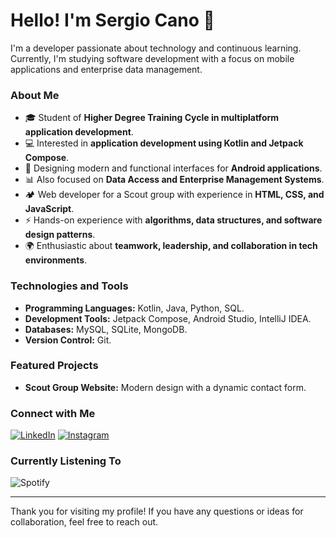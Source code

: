 
  # Hello! I'm Sergio Cano 👋

  I'm a developer passionate about technology and continuous learning. Currently, I'm studying software development with a focus on mobile applications and enterprise data management.

  ### About Me
  - 🎓 Student of **Higher Degree Training Cycle in multiplatform application development**.
  - 💻 Interested in **application development using Kotlin and Jetpack Compose**.
  - 📱 Designing modern and functional interfaces for **Android applications**.
  - 📊 Also focused on **Data Access and Enterprise Management Systems**.
  - 🏕️ Web developer for a Scout group with experience in **HTML, CSS, and JavaScript**.
  - ⚡ Hands-on experience with **algorithms, data structures, and software design patterns**.
  - 🌍 Enthusiastic about **teamwork, leadership, and collaboration in tech environments**.

  ### Technologies and Tools
  - **Programming Languages:** Kotlin, Java, Python, SQL.
  - **Development Tools:** Jetpack Compose, Android Studio, IntelliJ IDEA.
  - **Databases:** MySQL, SQLite, MongoDB.
  - **Version Control:** Git.

  ### Featured Projects
  - **Scout Group Website:** Modern design with a dynamic contact form.

  ### Connect with Me

  [![LinkedIn](https://img.shields.io/badge/LinkedIn-0A66C2?style=for-the-badge&logo=linkedin&logoColor=white)](https://www.linkedin.com/in/sergio-cano-pomer-a51440259/)
  [![Instagram](https://img.shields.io/badge/Instagram-E4405F?style=for-the-badge&logo=instagram&logoColor=white)](https://www.instagram.com/canoo.json)

  ### Currently Listening To

  ![Spotify](https://spotify-github-profile.kittinanx.com/api/view.svg?uid=pfslrwk40cy20135neoakdz5v&redirect=true][https://spotify-github-profile.kittinanx.com/api/view.svg?uid=pfslrwk40cy20135neoakdz5v&cover_image=true&theme=novatorem&show_offline=true&background_color=ff0000&interchange=true&bar_color=ffffff&bar_color_cover=false)

  ---

  Thank you for visiting my profile! If you have any questions or ideas for collaboration, feel free to reach out.
